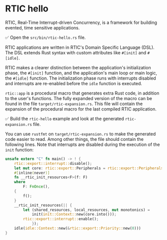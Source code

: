 # RTIC hello

RTIC, Real-Time Interrupt-driven Concurrency, is a framework for building evented, time sensitive applications.

✅ Open the `src/bin/rtic-hello.rs` file.

RTIC applications are written in RTIC's Domain Specific Language (DSL). The DSL extends Rust syntax with custom attributes like `#[init]` and `#[idle]`.

RTIC makes a clearer distinction between the application's initialization phase, the `#[init]` function, and the application's main loop or main logic, the `#[idle]` function. The initialization phase runs with interrupts disabled and interrupts are re-enabled before the `idle` function is executed.

`rtic::app` is a procedural macro that generates extra Rust code, in addition to the user's functions. The fully expanded version of the macro can be found in the file `target/rtic-expansion.rs`. This file will contain the expansion of the procedural macro for the last compiled RTIC application.

✅ Build the `rtic-hello` example and look at the generated `rtic-expansion.rs` file.

You can use `rustfmt` on `target/rtic-expansion.rs` to make the generated code easier to read. Among other things, the file should contain the following lines. Note that interrupts are disabled during the execution of the `init` function:

```rust
unsafe extern "C" fn main() -> ! {
    rtic::export::interrupt::disable();
    let mut core: rtic::export::Peripherals = rtic::export::Peripherals::steal().into();
    #[inline(never)]
    fn __rtic_init_resources<F>(f: F)
    where
        F: FnOnce(),
    {
        f();
    }
    __rtic_init_resources(|| {
        let (shared_resources, local_resources, mut monotonics) =
            init(init::Context::new(core.into()));
        rtic::export::interrupt::enable();
            });
    idle(idle::Context::new(&rtic::export::Priority::new(0)))
}
```